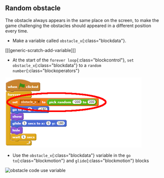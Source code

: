 ## Random obstacle

The obstacle always appears in the same place on the screen, to make the game challenging the obstacles should appeared in a different position every time.

+ Make a variable called `obstacle_x`{:class="blockdata"}.

[[[generic-scratch-add-variable]]]

+ At the start of the `forever loop`{:class="blockcontrol"}, `set obstacle_x`{:class="blockdata"} to a `random number`{:class="blockoperators"}

![obstacle code set variable](images/obstacle_code1.png)

+ Use the `obstacle_x`{:class="blockdata"} variable in the `go to`{:class="blockmotion"} and `glide`{:class="blockmotion"} blocks

![obstacle code use variable](images/obstacke_code2.png)

